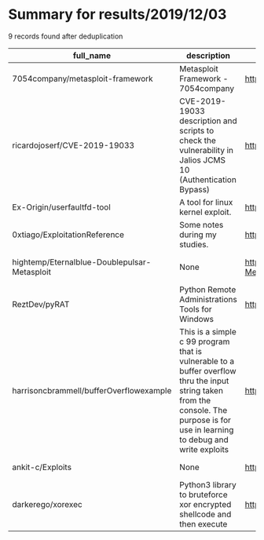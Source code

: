
# Summary for results/2019/12/03
    
9 records found after deduplication

| full_name | description | html_url | matched_list | matched_count | pushed_at | size | stargazers_count | language | forks_count | vul_ids |
|----------------------------------------------|------------------------------------------------------------------------------------------------------------------------------------------------------------------------------------|-----------------------------------------------------------------|----------------------------------|-----------------|---------------------------|--------|--------------------|------------|---------------|--------------------|
| 7054company/metasploit-framework | Metasploit Framework - 7054company | https://github.com/7054company/metasploit-framework | ['metasploit module OR payload'] | 1 | 2019-12-03 00:59:15+00:00 | 53 | 0 | nan | 0 | [] |
| ricardojoserf/CVE-2019-19033 | CVE-2019-19033 description and scripts to check the vulnerability in Jalios JCMS 10 (Authentication Bypass) | https://github.com/ricardojoserf/CVE-2019-19033 | ['cve-2'] | 1 | 2019-12-03 19:22:32+00:00 | 14 | 2 | Python | 1 | ['CVE-2019-19033'] |
| Ex-Origin/userfaultfd-tool | A tool for linux kernel exploit. | https://github.com/Ex-Origin/userfaultfd-tool | ['exploit'] | 1 | 2019-12-03 12:51:49+00:00 | 7 | 3 | C | 0 | [] |
| 0xtiago/ExploitationReference | Some notes during my studies. | https://github.com/0xtiago/ExploitationReference | ['exploit'] | 1 | 2019-12-03 13:31:44+00:00 | 13 | 0 | | 0 | [] |
| hightemp/Eternalblue-Doublepulsar-Metasploit | None | https://github.com/hightemp/Eternalblue-Doublepulsar-Metasploit | ['metasploit module OR payload'] | 1 | 2019-12-03 00:43:33+00:00 | 0 | 0 | nan | 0 | [] |
| ReztDev/pyRAT | Python Remote Administrations Tools for Windows | https://github.com/ReztDev/pyRAT | ['exploit'] | 1 | 2019-12-03 04:53:53+00:00 | 11048 | 1 | Python | 1 | [] |
| harrisoncbrammell/bufferOverflowexample | This is a simple c 99 program that is vulnerable to a buffer overflow thru the input string taken from the console. The purpose is for use in learning to debug and write exploits | https://github.com/harrisoncbrammell/bufferOverflowexample | ['exploit'] | 1 | 2019-12-03 06:17:35+00:00 | 21 | 0 | | 0 | [] |
| ankit-c/Exploits | None | https://github.com/ankit-c/Exploits | ['exploit'] | 1 | 2019-12-03 06:17:27+00:00 | 0 | 0 | | 0 | [] |
| darkerego/xorexec | Python3 library to bruteforce xor encrypted shellcode and then execute | https://github.com/darkerego/xorexec | ['shellcode'] | 1 | 2019-12-03 23:36:24+00:00 | 4 | 0 | Python | 1 | [] |

